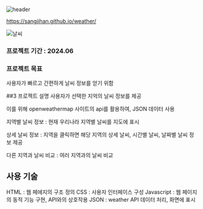 ![header](https://capsule-render.vercel.app/api?type=waving&color=0:4682B4,100:AFEEEE&height=200&text=실시간%20날씨%20정보&fontColor=778899&fontSize=40&width=700&fontAlignY=35)


 https://sangjihan.github.io/weather/


 ![날씨](https://github.com/SangjiHan/weather/assets/133099077/31ddbb8c-3107-44c0-ba9a-be8929283d04)




 

 ### 프로젝트 기간 : 2024.06

 ### 프로젝트 목표
 사용자가 빠르고 간편하게 날씨 정보를 얻기 위함

 ##3 프로젝트 설명
 사용자가 선택한 지억의 날씨 정보를 제공  
 
 이를 위해 openweathermap 사이트의 api를 활용하여, JSON 데이터 사용  
 

 지역별 날씨 정보 : 현재 우리나라 지역별 날씨를 지도에 표시  
 
 상세 날씨 정보 : 지역을 클릭하면 해당 지역의 상세 날씨, 시간별 날씨, 날짜별 날씨 정보 제공  
 
 다른 지역과 날씨 비교 : 여러 지역과의 날씨 비교  
 

 ## 사용 기술
 HTML : 웹 페에지의 구조 정의
 CSS : 사용자 인터페이스 구성
 Javascript : 웹 페이지의 동적 기능 구현, API와의 상호작용
 JSON : weather API 데이터 처리, 화면에 표시

